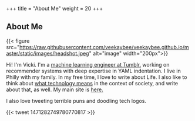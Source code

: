 +++
title = "About Me"
weight = 20
+++

## About Me

{{< figure src="https://raw.githubusercontent.com/veekaybee/veekaybee.github.io/master/static/images/headshot.jpeg" alt="image" width="200px">}}


Hi! I'm Vicki. I'm a [machine learning engineer at Tumblr.](https://applyingml.com/mentors/vicki-boykis/) working on recommender systems with deep expertise in YAML indentation.  I live in Philly with my family. In my free time, I love to write about Life. I also like to think about [what technology means](https://vicki.substack.com/) in the context of society, and write about that, as well. My main site is [here.](https://vickiboykis.com) 

I also love tweeting terrible puns and doodling tech logos. 

{{< tweet 1471282749780770817 >}}


